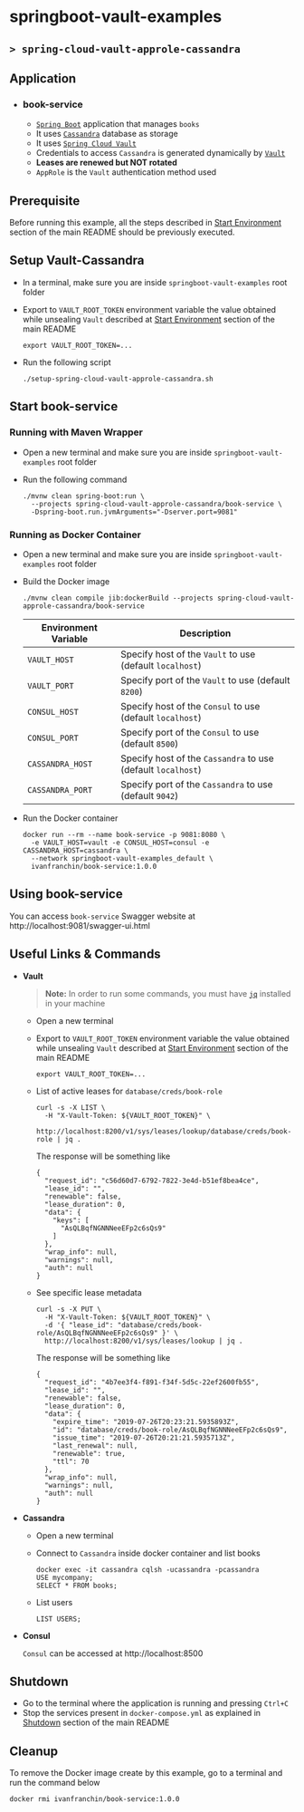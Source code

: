 # springboot-vault-examples
## `> spring-cloud-vault-approle-cassandra`

## Application

- ### book-service

  - [`Spring Boot`](https://docs.spring.io/spring-boot/docs/current/reference/htmlsingle/) application that manages `books`
  - It uses [`Cassandra`](https://cassandra.apache.org/) database as storage
  - It uses [`Spring Cloud Vault`](https://cloud.spring.io/spring-cloud-vault/spring-cloud-vault.html)
  - Credentials to access `Cassandra` is generated dynamically by [`Vault`](https://www.vaultproject.io)
  - **Leases are renewed but NOT rotated**
  - `AppRole` is the `Vault` authentication method used

## Prerequisite

Before running this example, all the steps described in [Start Environment](https://github.com/ivangfr/springboot-vault-examples#start-environment) section of the main README should be previously executed.

## Setup Vault-Cassandra

- In a terminal, make sure you are inside `springboot-vault-examples` root folder

- Export to `VAULT_ROOT_TOKEN` environment variable the value obtained while unsealing `Vault` described at [Start Environment](https://github.com/ivangfr/springboot-vault-examples#start-environment) section of the main README
  ```
  export VAULT_ROOT_TOKEN=...
  ```

- Run the following script
  ```
  ./setup-spring-cloud-vault-approle-cassandra.sh
  ```

## Start book-service

### Running with Maven Wrapper

- Open a new terminal and make sure you are inside `springboot-vault-examples` root folder

- Run the following command
  ```
  ./mvnw clean spring-boot:run \
    --projects spring-cloud-vault-approle-cassandra/book-service \
    -Dspring-boot.run.jvmArguments="-Dserver.port=9081"
  ```

### Running as Docker Container

- Open a new terminal and make sure you are inside `springboot-vault-examples` root folder
  
- Build the Docker image
  ```
  ./mvnw clean compile jib:dockerBuild --projects spring-cloud-vault-approle-cassandra/book-service
  ```
  | Environment Variable | Description                                                  |
  |----------------------|--------------------------------------------------------------|
  | `VAULT_HOST`         | Specify host of the `Vault` to use (default `localhost`)     |
  | `VAULT_PORT`         | Specify port of the `Vault` to use (default `8200`)          |
  | `CONSUL_HOST`        | Specify host of the `Consul` to use (default `localhost`)    |
  | `CONSUL_PORT`        | Specify port of the `Consul` to use (default `8500`)         |
  | `CASSANDRA_HOST`     | Specify host of the `Cassandra` to use (default `localhost`) |
  | `CASSANDRA_PORT`     | Specify port of the `Cassandra` to use (default `9042`)      |

- Run the Docker container
  ```
  docker run --rm --name book-service -p 9081:8080 \
    -e VAULT_HOST=vault -e CONSUL_HOST=consul -e CASSANDRA_HOST=cassandra \
    --network springboot-vault-examples_default \
    ivanfranchin/book-service:1.0.0
  ```

## Using book-service

You can access `book-service` Swagger website at http://localhost:9081/swagger-ui.html

## Useful Links & Commands

- **Vault**

  > **Note:** In order to run some commands, you must have [`jq`](https://stedolan.github.io/jq) installed in your machine

  - Open a new terminal
    
  - Export to `VAULT_ROOT_TOKEN` environment variable the value obtained while unsealing `Vault` described at [Start Environment](https://github.com/ivangfr/springboot-vault-examples#start-environment) section of the main README
    ```
    export VAULT_ROOT_TOKEN=...
    ```

  - List of active leases for `database/creds/book-role`
    ```
    curl -s -X LIST \
      -H "X-Vault-Token: ${VAULT_ROOT_TOKEN}" \
      http://localhost:8200/v1/sys/leases/lookup/database/creds/book-role | jq .
    ```
     
    The response will be something like
    ```
    {
      "request_id": "c56d60d7-6792-7822-3e4d-b51ef8bea4ce",
      "lease_id": "",
      "renewable": false,
      "lease_duration": 0,
      "data": {
        "keys": [
          "AsQLBqfNGNNNeeEFp2c6sQs9"
        ]
      },
      "wrap_info": null,
      "warnings": null,
      "auth": null
    }
    ```

  - See specific lease metadata
    ```
    curl -s -X PUT \
      -H "X-Vault-Token: ${VAULT_ROOT_TOKEN}" \
      -d '{ "lease_id": "database/creds/book-role/AsQLBqfNGNNNeeEFp2c6sQs9" }' \
      http://localhost:8200/v1/sys/leases/lookup | jq .
    ```
     
    The response will be something like
    ```
    {
      "request_id": "4b7ee3f4-f891-f34f-5d5c-22ef2600fb55",
      "lease_id": "",
      "renewable": false,
      "lease_duration": 0,
      "data": {
        "expire_time": "2019-07-26T20:23:21.5935893Z",
        "id": "database/creds/book-role/AsQLBqfNGNNNeeEFp2c6sQs9",
        "issue_time": "2019-07-26T20:21:21.5935713Z",
        "last_renewal": null,
        "renewable": true,
        "ttl": 70
      },
      "wrap_info": null,
      "warnings": null,
      "auth": null
    }
    ```

- **Cassandra**

  - Open a new terminal

  - Connect to `Cassandra` inside docker container and list books
    ```
    docker exec -it cassandra cqlsh -ucassandra -pcassandra
    USE mycompany;
    SELECT * FROM books;
    ```

  - List users
    ```
    LIST USERS;
    ```

- **Consul**

  `Consul` can be accessed at http://localhost:8500

## Shutdown

- Go to the terminal where the application is running and pressing `Ctrl+C`
- Stop the services present in `docker-compose.yml` as explained in [Shutdown](https://github.com/ivangfr/springboot-vault-examples#shutdown) section of the main README

## Cleanup

To remove the Docker image create by this example, go to a terminal and run the command below
```
docker rmi ivanfranchin/book-service:1.0.0
```
